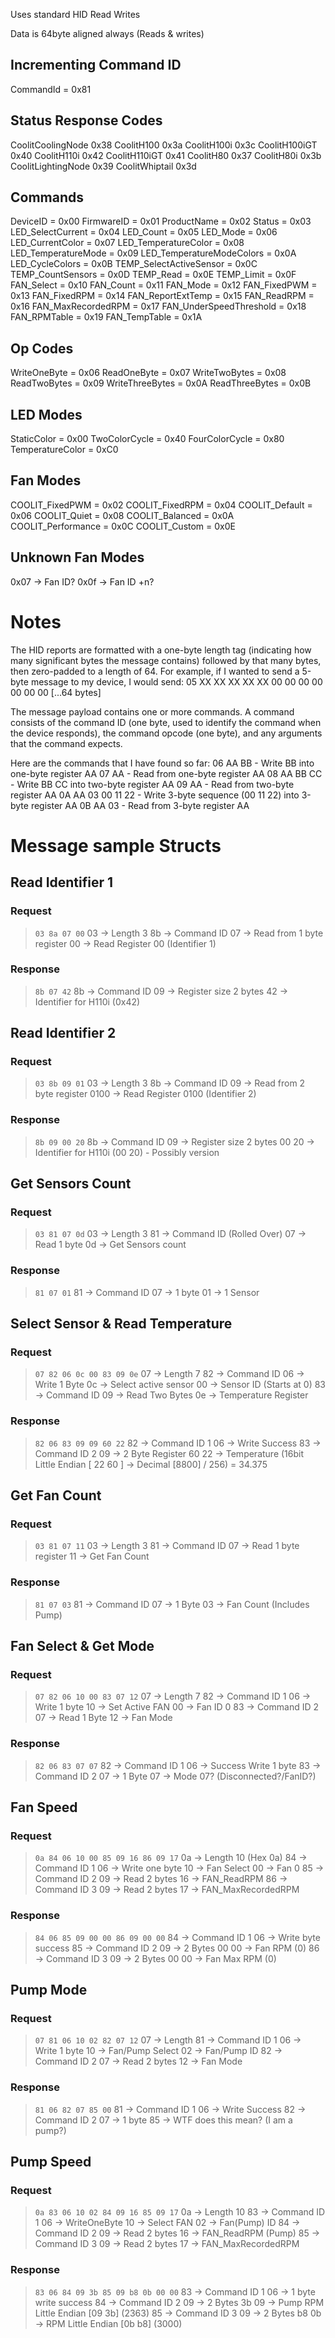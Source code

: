 Uses standard HID Read Writes

Data is 64byte aligned always (Reads & writes)

## Incrementing Command ID
CommandId = 0x81

## Status Response Codes
CoolitCoolingNode 0x38
CoolitH100 0x3a
CoolitH100i 0x3c
CoolitH100iGT 0x40
CoolitH110i 0x42
CoolitH110iGT 0x41
CoolitH80 0x37
CoolitH80i 0x3b
CoolitLightingNode 0x39
CoolitWhiptail 0x3d


## Commands
DeviceID = 0x00
FirmwareID = 0x01
ProductName = 0x02
Status = 0x03
LED_SelectCurrent = 0x04
LED_Count = 0x05
LED_Mode = 0x06
LED_CurrentColor = 0x07
LED_TemperatureColor = 0x08
LED_TemperatureMode = 0x09
LED_TemperatureModeColors = 0x0A
LED_CycleColors = 0x0B
TEMP_SelectActiveSensor = 0x0C
TEMP_CountSensors = 0x0D
TEMP_Read = 0x0E
TEMP_Limit = 0x0F
FAN_Select = 0x10
FAN_Count = 0x11
FAN_Mode = 0x12
FAN_FixedPWM = 0x13
FAN_FixedRPM = 0x14
FAN_ReportExtTemp = 0x15
FAN_ReadRPM = 0x16
FAN_MaxRecordedRPM = 0x17
FAN_UnderSpeedThreshold = 0x18
FAN_RPMTable = 0x19
FAN_TempTable = 0x1A


## Op Codes

WriteOneByte = 0x06
ReadOneByte = 0x07
WriteTwoBytes = 0x08
ReadTwoBytes = 0x09
WriteThreeBytes = 0x0A
ReadThreeBytes = 0x0B


## LED Modes
StaticColor = 0x00
TwoColorCycle = 0x40
FourColorCycle = 0x80
TemperatureColor = 0xC0

## Fan Modes
COOLIT_FixedPWM = 0x02
COOLIT_FixedRPM = 0x04
COOLIT_Default = 0x06
COOLIT_Quiet = 0x08
COOLIT_Balanced = 0x0A
COOLIT_Performance = 0x0C
COOLIT_Custom = 0x0E

## Unknown Fan Modes
0x07 -> Fan ID? 
0x0f -> Fan ID +n?


# Notes


The HID reports are formatted with a one-byte length tag (indicating how many significant bytes the message contains) followed by that many bytes, then zero-padded to a length of 64.
For example, if I wanted to send a 5-byte message to my device, I would send:
05 XX XX XX XX XX 00 00 00 00 00 00 00 [...64 bytes]

The message payload contains one or more commands. 
A command consists of the command ID (one byte, used to identify the command when the device responds), the command opcode (one byte), and any arguments that the command expects.

Here are the commands that I have found so far:
06 AA BB - Write BB into one-byte register AA
07 AA - Read from one-byte register AA
08 AA BB CC - Write BB CC into two-byte register AA
09 AA - Read from two-byte register AA
0A AA 03 00 11 22 - Write 3-byte sequence (00 11 22) into 3-byte register AA
0B AA 03 - Read from 3-byte register AA

# Message sample Structs


## Read Identifier 1

### Request
> `03 8a 07 00`
> 03 -> Length 3
> 8b -> Command ID
> 07 -> Read from 1 byte register
> 00 -> Read Register 00 (Identifier 1)

### Response
> `8b 07 42`
> 8b -> Command ID
> 09 -> Register size 2 bytes
> 42 -> Identifier for H110i (0x42)

## Read Identifier 2

### Request
> `03 8b 09 01`
> 03 -> Length 3
> 8b -> Command ID
> 09 -> Read from 2 byte register
> 0100 -> Read Register 0100 (Identifier 2)

### Response
> `8b 09 00 20`
> 8b -> Command ID
> 09 -> Register size 2 bytes
> 00 20 -> Identifier for H110i (00 20) - Possibly version

## Get Sensors Count 

### Request
> `03 81 07 0d`
> 03 -> Length 3
> 81 -> Command ID (Rolled Over)
> 07 -> Read 1 byte
> 0d -> Get Sensors count

### Response
> `81 07 01`
> 81 -> Command ID
> 07 -> 1 byte
> 01 -> 1 Sensor

## Select Sensor & Read Temperature

### Request
> `07 82 06 0c 00 83 09 0e`
> 07 -> Length 7
> 82 -> Command ID
> 06 -> Write 1 Byte
> 0c -> Select active sensor
> 00 -> Sensor ID (Starts at 0)
> 83 -> Command ID
> 09 -> Read Two Bytes
> 0e -> Temperature Register

### Response
> `82 06 83 09 09 60 22`
> 82 -> Command ID 1
> 06 -> Write Success
> 83 -> Command ID 2
> 09 -> 2 Byte Register
> 60 22 -> Temperature (16bit Little Endian [ 22 60 ] -> Decimal [8800] / 256) = 34.375

## Get Fan Count

### Request
> `03 81 07 11`
> 03 -> Length 3
> 81 -> Command ID
> 07 -> Read 1 byte register
> 11 -> Get Fan Count

### Response
> `81 07 03`
> 81 -> Command ID
> 07 -> 1 Byte
> 03 -> Fan Count (Includes Pump)

## Fan Select & Get Mode

### Request
> `07 82 06 10 00 83 07 12`
> 07 -> Length 7
> 82 -> Command ID 1
> 06 -> Write 1 byte
> 10 -> Set Active FAN
> 00 -> Fan ID 0
> 83 -> Command ID 2
> 07 -> Read 1 Byte
> 12 -> Fan Mode

### Response
> `82 06 83 07 07`
> 82 -> Command ID 1
> 06 -> Success Write 1 byte
> 83 -> Command ID 2
> 07 -> 1 Byte
> 07 -> Mode 07? (Disconnected?/FanID?)

## Fan Speed

### Request
> `0a 84 06 10 00 85 09 16 86 09 17`
> 0a -> Length 10 (Hex 0a)
> 84 -> Command ID 1
> 06 -> Write one byte
> 10 -> Fan Select
> 00 -> Fan 0
> 85 -> Command ID 2
> 09 -> Read 2 bytes
> 16 -> FAN_ReadRPM
> 86 -> Command ID 3
> 09 -> Read 2 bytes
> 17 -> FAN_MaxRecordedRPM

### Response
> `84 06 85 09 00 00 86 09 00 00`
> 84 -> Command ID 1
> 06 -> Write byte success
> 85 -> Command ID 2
> 09 -> 2 Bytes
> 00 00 -> Fan RPM (0)
> 86 -> Command ID 3
> 09 -> 2 Bytes
> 00 00 -> Fan Max RPM (0)

## Pump Mode

### Request
> `07 81 06 10 02 82 07 12`
> 07 -> Length
> 81 -> Command ID 1
> 06 -> Write 1 byte
> 10 -> Fan/Pump Select
> 02 -> Fan/Pump ID
> 82 -> Command ID 2
> 07 -> Read 2 bytes
> 12 -> Fan Mode

### Response
> `81 06 82 07 85 00`
> 81 -> Command ID 1
> 06 -> Write Success
> 82 -> Command ID 2
> 07 -> 1 byte
> 85 -> WTF does this mean? (I am a pump?)

## Pump Speed
### Request
> `0a 83 06 10 02 84 09 16 85 09 17`
> 0a -> Length 10
> 83 -> Command ID 1
> 06 -> WriteOneByte
> 10 -> Select FAN
> 02 -> Fan(Pump) ID
> 84 -> Command ID 2
> 09 -> Read 2 bytes
> 16 -> FAN_ReadRPM (Pump)
> 85 -> Command ID 3
> 09 -> Read 2 bytes
> 17 -> FAN_MaxRecordedRPM

### Response
> `83 06 84 09 3b 85 09 b8 0b 00 00`
> 83 -> Command ID 1
> 06 -> 1 byte write success
> 84 -> Command ID 2
> 09 -> 2 Bytes
> 3b 09 -> Pump RPM Little Endian [09 3b] (2363)
> 85 -> Command ID 3
> 09 -> 2 Bytes
> b8 0b -> RPM Little Endian [0b b8] (3000)
